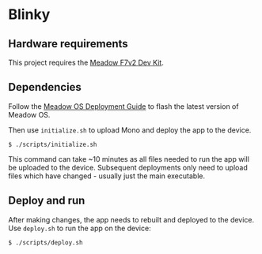 # Blinky

## Hardware requirements

This project requires the [Meadow F7v2 Dev Kit](https://store.wildernesslabs.co/collections/frontpage/products/meadow-f7).

## Dependencies

Follow the [Meadow OS Deployment Guide](http://developer.wildernesslabs.co/Meadow/Getting_Started/Deploying_Meadow/) to flash the latest version of Meadow OS.

Then use `initialize.sh` to upload Mono and deploy the app to the device.

```shell
$ ./scripts/initialize.sh
```

This command can take ~10 minutes as all files needed to run the app will
be uploaded to the device. Subsequent deployments only need to upload files
which have changed - usually just the main executable.

## Deploy and run

After making changes, the app needs to rebuilt and deployed to the device.
Use `deploy.sh` to run the app on the device:

```shell
$ ./scripts/deploy.sh
```